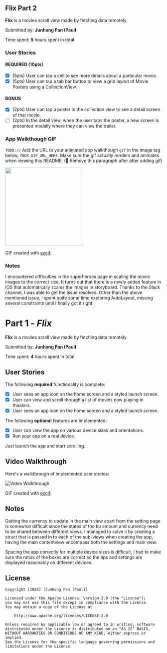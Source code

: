 ## Flix Part 2

**Flix** is a movies scroll view made by fetching data remotely.

Submitted by: **Junhong Pan (Paul)**

Time spent: **5** hours spent in total

### User Stories

#### REQUIRED (10pts)
- [x] (5pts) User can tap a cell to see more details about a particular movie.
- [x] (5pts) User can tap a tab bar button to view a grid layout of Movie Posters using a CollectionView.

#### BONUS
- [x] (2pts) User can tap a poster in the collection view to see a detail screen of that movie.
- [ ] (2pts) In the detail view, when the user taps the poster, a new screen is presented modally where they can view the trailer.

### App Walkthough GIF
`TODO://` Add the URL to your animated app walkthough `gif` in the image tag below, `YOUR_GIF_URL_HERE`. Make sure the gif actually renders and animates when viewing this README. (🚫 Remove this paragraph after after adding gif)

<img src="ezgif-6-baf35426f822.gif" width=250><br>

GIF created with [ezgif](https://ezgif.com/video-to-gif).

### Notes
I encountered difficulties in the superheroes page in scaling the movie images to the correct size. It turns out that there is a newly added feature in iOS that automatically scales the images in storyboard. Thanks to the Slack channel, I was able to get the issue resolved. Other than the above mentioned issue, I spent quite some time exploring AutoLayout, missing several constraints until I finally got it right.



# Part 1 - *Flix*

**Flix** is a movies scroll view made by fetching data remotely.

Submitted by: **Junhong Pan (Paul)**

Time spent: **4** hours spent in total

## User Stories

The following **required** functionality is complete:

* [x] User sees an app icon on the home screen and a styled launch screen.
* [x] User can view and scroll through a list of movies now playing in theaters.
* [x] User sees an app icon on the home screen and a styled launch screen.

The following **optional** features are implemented:
* [x] User can view the app on various device sizes and orientations.
* [x] Run your app on a real device.

Just launch the app and start scrolling.

## Video Walkthrough 

Here's a walkthrough of implemented user stories:

<img src='ezgif-6-269f6451f288.gif' title='Video Walkthrough' width='' alt='Video Walkthrough' />

GIF created with [ezgif](https://ezgif.com/video-to-gif).

## Notes

Getting the currency to update in the main view apart from the setting page is somewhat difficult since the states of the tip amount and currency need to be shared between different views. I managed to solve it by creating a struct that is passed in to each of the sub-views when creating the app, having the main contentview encompass both the settings and main view.

Spacing the app correctly for multiple device sizes is difficult, I had to make sure the ratios of the boxes are correct so the tips and settings are displayed reasonably on different devices.

## License

    Copyright [2020] [Junhong Pan (Paul)]

    Licensed under the Apache License, Version 2.0 (the "License");
    you may not use this file except in compliance with the License.
    You may obtain a copy of the License at

        http://www.apache.org/licenses/LICENSE-2.0

    Unless required by applicable law or agreed to in writing, software
    distributed under the License is distributed on an "AS IS" BASIS,
    WITHOUT WARRANTIES OR CONDITIONS OF ANY KIND, either express or implied.
    See the License for the specific language governing permissions and
    limitations under the License.

